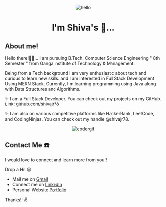 <p align="center"> <img src="https://raw.githubusercontent.com/Vrindagupta6828/Vrindagupta6828/master/assest/hello.gif" alt="hello" /> </p>
<h1 align="center">I'm Shiva's 👋...</h1>

## About me!
Hello there!👋🏻...
I am pursuing B.Tech. Computer Science Engineering " 8th Semester " from Ganga Institute of Technology & Management. 

Being from a Tech background I am very enthusiastic about tech and curious to learn new skills. and I am interested in Full Stack Development Using MERN Stack. Currently, I'm learning programming using Java along with Data Structures and Algorithms.

✨ I am a Full Stack Developer. You can check out my projects on my GitHub.
Link: github.com/shivajr78

✨ I am also on various competitive platforms like HackerRank, LeetCode, and CodingNinjas. 
You can check out my handle @shivajr78.

<p align="center"> <img src="https://raw.githubusercontent.com/vrindagupta6828/vrindagupta6828/master/assest/coder.gif" alt="codergif" /> </p>


## Contact Me ☎️
I would love to connect and learn more from you!! 

Drop a Hi! 😃
* Mail me on [Gmail](beingshiva78@gmail.com) 
* Connect me on [LinkedIn](linkedin.com/in/shiva2478)
* Personal Website [Portfolio](https://shivajr78.netlify.app/)

Thanks!! ✌️

